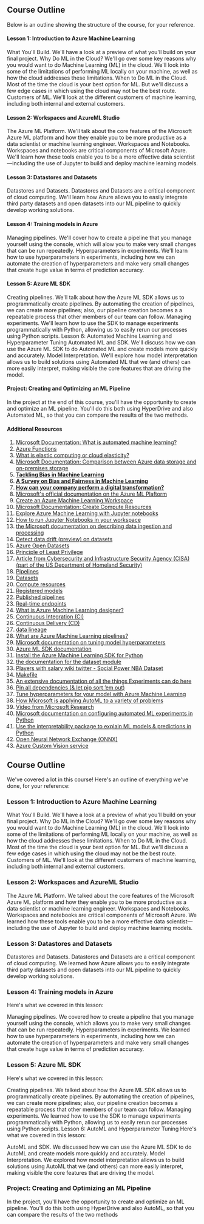 ## Course Outline

Below is an outline showing the structure of the course, for your reference.

#### Lesson 1: Introduction to Azure Machine Learning

What You'll Build. We'll have a look at a preview of what you'll build on your final project.
Why Do ML in the Cloud? We'll go over some key reasons why you would want to do Machine Learning (ML) in the cloud. We'll look into some of the limitations of performing ML locally on your machine, as well as how the cloud addresses these limitations.
When to Do ML in the Cloud. Most of the time the cloud is your best option for ML. But we'll discuss a few edge cases in which using the cloud may not be the best route.
Customers of ML. We'll look at the different customers of machine learning, including both internal and external customers.

#### Lesson 2: Workspaces and AzureML Studio

The Azure ML Platform. We'll talk about the core features of the Microsoft Azure ML platform and how they enable you to be more productive as a data scientist or machine learning engineer.
Workspaces and Notebooks. Workspaces and notebooks are critical components of Microsoft Azure. We'll learn how these tools enable you to be a more effective data scientist—including the use of Jupyter to build and deploy machine learning models.
#### Lesson 3: Datastores and Datasets

Datastores and Datasets. Datastores and Datasets are a critical component of cloud computing. We'll learn how Azure allows you to easily integrate third party datasets and open datasets into our ML pipeline to quickly develop working solutions.

#### Lesson 4: Training models in Azure

Managing pipelines. We'll cover how to create a pipeline that you manage yourself using the console, which will alow you to make very small changes that can be run repeatedly.
Hyperparameters in experiments. We'll learn how to use hyperparameters in experiments, including how we can automate the creation of hyperparameters and make very small changes that create huge value in terms of prediction accuracy.

#### Lesson 5: Azure ML SDK

Creating pipelines. We'll talk about how the Azure ML SDK allows us to programmatically create pipelines. By automating the creation of pipelines, we can create more pipelines; also, our pipeline creation becomes a a repeatable process that other members of our team can follow.
Managing experiments. We'll learn how to use the SDK to manage experiments programmatically with Python, allowing us to easily rerun our processes using Python scripts.
Lesson 6: Automated Machine Learning and Hyperparameter Tuning
Automated ML and SDK. We'll discuss how we can use the Azure ML SDK to do Automated ML and create models more quickly and accurately.
Model Interpretation. We'll explore how model interpretation allows us to build solutions using Automated ML that we (and others) can more easily interpret, making visible the core features that are driving the model.

#### Project: Creating and Optimizing an ML Pipeline

In the project at the end of this course, you'll have the opportunity to create and optimize an ML pipeline. You'll do this both using HyperDrive and also Automated ML, so that you can compare the results of the two methods.


#### Additional Resources
1. [Microsoft Documentation: What is automated machine learning?](https://docs.microsoft.com/en-us/azure/machine-learning/concept-automated-ml)
2. [Azure Functions](https://azure.microsoft.com/en-us/services/functions/)
3. [What is elastic computing or cloud elasticity?](https://azure.microsoft.com/en-us/overview/what-is-elastic-computing/)
4. [Microsoft Documentation: Comparison between Azure data storage and on-premises storage](https://docs.microsoft.com/en-us/learn/modules/intro-to-data-in-azure/4-comparison-azure-and-on-prem-storage)
5. [**Tackling Bias in Machine Learning**](https://blog.insightdatascience.com/tackling-discrimination-in-machine-learning-5c95fde95e95)
6. [**A Survey on Bias and Fairness in Machine Learning**](https://arxiv.org/pdf/1908.09635.pdf)
7. [**How can your company perform a digital transformation?**](https://docs.microsoft.com/en-us/learn/modules/enable-digital-transformation/2-what-is-digital-transformation)
8. [Microsoft's official documentation on the Azure ML Plaftorm](https://docs.microsoft.com/en-us/azure/machine-learning/overview-what-is-azure-ml)
9. [Create an Azure Machine Learning Workspace](https://docs.microsoft.com/en-us/learn/modules/use-automated-machine-learning/create-workspace)
10. [Microsoft Documentation: Create Compute Resources](https://docs.microsoft.com/en-us/learn/modules/use-automated-machine-learning/create-compute)
11. [Explore Azure Machine Learning with Jupyter notebooks](https://docs.microsoft.com/en-us/azure/machine-learning/samples-notebooks)
12. [How to run Jupyter Notebooks in your workspace](https://docs.microsoft.com/en-us/azure/machine-learning/how-to-run-jupyter-notebooks)
13. [the Microsoft documentation on describing data ingestion and processing](https://docs.microsoft.com/en-us/learn/modules/explore-concepts-of-data-analytics/2-describe-data-ingestion-process)
14. [Detect data drift (preview) on datasets](https://docs.microsoft.com/en-us/azure/machine-learning/how-to-monitor-datasets)
15. [Azure Open Datasets](https://azure.microsoft.com/en-us/services/open-datasets/)
16. [Principle of Least Privilege](https://en.wikipedia.org/wiki/Principle_of_least_privilege)
17. [Article from Cybersecurity and Infrastructure Security Agency (CISA) (part of the US Department of Homeland Security)](https://www.us-cert.gov/bsi/articles/knowledge/principles/least-privilege)
18. [Pipelines](https://docs.microsoft.com/en-us/azure/machine-learning/concept-designer#pipeline)
19. [Datasets](https://docs.microsoft.com/en-us/azure/machine-learning/concept-designer#datasets)
20. [Compute resources](https://docs.microsoft.com/en-us/azure/machine-learning/concept-designer#compute)
21. [Registered models](https://docs.microsoft.com/en-us/azure/machine-learning/concept-azure-machine-learning-architecture#models)
22. [Published pipelines](https://docs.microsoft.com/en-us/azure/machine-learning/concept-designer#publish)
23. [Real-time endpoints](https://docs.microsoft.com/en-us/azure/machine-learning/concept-designer#deploy)
24. [What is Azure Machine Learning designer?](https://docs.microsoft.com/en-us/azure/machine-learning/concept-designer)
25. [Continuous Integration (CI)](https://en.wikipedia.org/wiki/Continuous_integration)
26. [Continuous Delivery (CD)](https://en.wikipedia.org/wiki/Continuous_delivery)
27. [data lineage](https://en.wikipedia.org/wiki/Data_lineage)
28. [What are Azure Machine Learning pipelines?](https://docs.microsoft.com/en-us/azure/machine-learning/concept-ml-pipelines)
29. [Microsoft documentation on tuning model hyperparameters](https://docs.microsoft.com/en-us/azure/machine-learning/studio-module-reference/tune-model-hyperparameters)
30. [Azure ML SDK documentation](https://docs.microsoft.com/en-us/python/api/overview/azure/ml/?view=azure-ml-py)
31. [Install the Azure Machine Learning SDK for Python](https://docs.microsoft.com/en-us/python/api/overview/azure/ml/install?view=azure-ml-py)
32. [the documentation for the dataset module](https://docs.microsoft.com/en-us/python/api/azureml-core/azureml.core.dataset)
33. [Players with salary wiki twitter - Social Power NBA Dataset](https://video.udacity-data.com/topher/2020/September/5f73bfb8_nba-2017-players-with-salary-wiki-twitter/nba-2017-players-with-salary-wiki-twitter.csv)
34. [Makefile](https://en.wikipedia.org/wiki/Makefile)
35. [An extensive documentation of all the things Experiments can do here](https://docs.microsoft.com/en-us/python/api/azureml-core/azureml.core.experiment.experiment?view=azure-ml-py)
36. [Pin all dependencies (& let pip sort ’em out)](https://www.promptworks.com/blog/pin-all-dependencies/)
37. [Tune hyperparameters for your model with Azure Machine Learning](https://docs.microsoft.com/en-us/azure/machine-learning/how-to-tune-hyperparameters)
38. [How Microsoft is applying AutoML to a variety of problems](https://www.microsoft.com/en-us/research/project/automl/)
39. [Video from Microsoft Research](https://www.youtube.com/watch?v=5ke9ZEvXJEk&feature=youtu.be)
40. [Microsoft documentation on configuring automated ML experiments in Python](https://docs.microsoft.com/en-us/azure/machine-learning/how-to-configure-auto-train)
41. [Use the interpretability package to explain ML models & predictions in Python](https://docs.microsoft.com/en-us/azure/machine-learning/how-to-machine-learning-interpretability-aml)
42. [Open Neural Network Exchange (ONNX)](https://onnx.ai/)
43. [Azure Custom Vision service](https://azure.microsoft.com/en-us/services/cognitive-services/custom-vision-service/)

## Course Outline

We've covered a lot in this course! Here's an outline of everything we've done, for your reference:

### Lesson 1: Introduction to Azure Machine Learning
What You'll Build. We'll have a look at a preview of what you'll build on your final project.
Why Do ML in the Cloud? We'll go over some key reasons why you would want to do Machine Learning (ML) in the cloud. We'll look into some of the limitations of performing ML locally on your machine, as well as how the cloud addresses these limitations.
When to Do ML in the Cloud. Most of the time the cloud is your best option for ML. But we'll discuss a few edge cases in which using the cloud may not be the best route.
Customers of ML. We'll look at the different customers of machine learning, including both internal and external customers.

### Lesson 2: Workspaces and AzureML Studio
The Azure ML Platform. We talked about the core features of the Microsoft Azure ML platform and how they enable you to be more productive as a data scientist or machine learning engineer.
Workspaces and Notebooks. Workspaces and notebooks are critical components of Microsoft Azure. We learned how these tools enable you to be a more effective data scientist—including the use of Jupyter to build and deploy machine learning models.

### Lesson 3: Datastores and Datasets
Datastores and Datasets. Datastores and Datasets are a critical component of cloud computing. We learned how Azure allows you to easily integrate third party datasets and open datasets into our ML pipeline to quickly develop working solutions.

### Lesson 4: Training models in Azure
Here's what we covered in this lesson:

Managing pipelines. We covered how to create a pipeline that you manage yourself using the console, which allows you to make very small changes that can be run repeatedly.
Hyperparameters in experiments. We learned how to use hyperparameters in experiments, including how we can automate the creation of hyperparameters and make very small changes that create huge value in terms of prediction accuracy.

### Lesson 5: Azure ML SDK
Here's what we covered in this lesson:

Creating pipelines. We talked about how the Azure ML SDK allows us to programmatically create pipelines. By automating the creation of pipelines, we can create more pipelines; also, our pipeline creation becomes a repeatable process that other members of our team can follow.
Managing experiments. We learned how to use the SDK to manage experiments programmatically with Python, allowing us to easily rerun our processes using Python scripts.
Lesson 6: AutoML and Hyperparameter Tuning
Here's what we covered in this lesson:

AutoML and SDK. We discussed how we can use the Azure ML SDK to do AutoML and create models more quickly and accurately.
Model Interpretation. We explored how model interpretation allows us to build solutions using AutoML that we (and others) can more easily interpret, making visible the core features that are driving the model.

### Project: Creating and Optimizing an ML Pipeline
In the project, you'll have the opportunity to create and optimize an ML pipeline. You'll do this both using HyperDrive and also AutoML, so that you can compare the results of the two methods